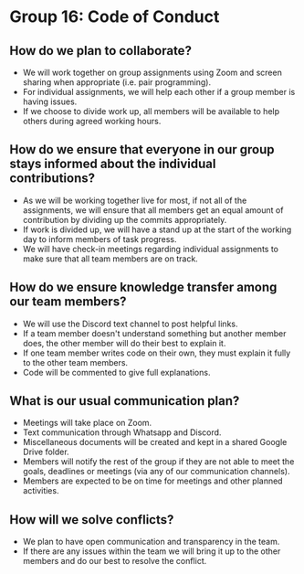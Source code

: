 # Group 16: Code of Conduct

## How do we plan to collaborate?
* We will work together on group assignments using Zoom and screen sharing when appropriate (i.e. pair programming).
* For individual assignments, we will help each other if a group member is having issues.
* If we choose to divide work up, all members will be available to help others during agreed working hours.
 
## How do we ensure that everyone in our group stays informed about the individual contributions?
* As we will be working together live for most, if not all of the assignments, we will ensure that all members get an equal amount of contribution by dividing up the commits appropriately.
* If work is divided up, we will have a stand up at the start of the working day to inform members of task progress.
* We will have check-in meetings regarding individual assignments to make sure that all team members are on track. 


## How do we ensure knowledge transfer among our team members?
* We will use the Discord text channel to post helpful links.
* If a team member doesn't understand something but another member does, the other member will do their best to explain it.
* If one team member writes code on their own, they must explain it fully to the other team members.
* Code will be commented to give full explanations.
 
## What is our usual communication plan?
* Meetings will take place on Zoom.
* Text communication through Whatsapp and Discord.
* Miscellaneous documents will be created and kept in a shared Google Drive folder.
* Members will notify the rest of the group if they are not able to meet the goals, deadlines or meetings (via any of our communication channels).
* Members are expected to be on time for meetings and other planned activities.
 
 
## How will we solve conflicts? 
* We plan to have open communication and transparency in the team.
* If there are any issues within the team we will bring it up to the other members and do our best to resolve the conflict.
